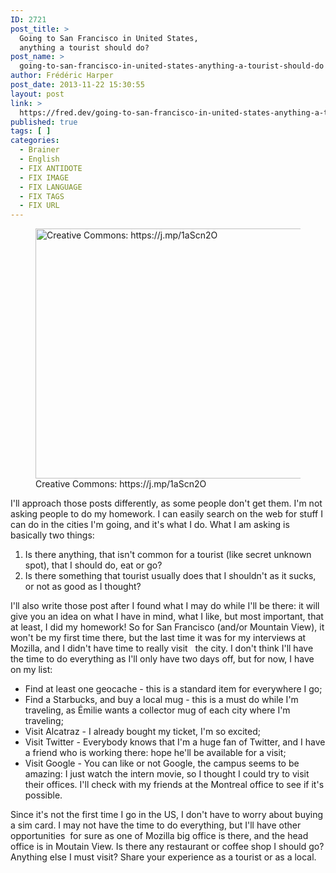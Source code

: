 ```yaml
---
ID: 2721
post_title: >
  Going to San Francisco in United States,
  anything a tourist should do?
post_name: >
  going-to-san-francisco-in-united-states-anything-a-tourist-should-do
author: Frédéric Harper
post_date: 2013-11-22 15:30:55
layout: post
link: >
  https://fred.dev/going-to-san-francisco-in-united-states-anything-a-tourist-should-do/
published: true
tags: [ ]
categories:
  - Brainer
  - English
  - FIX ANTIDOTE
  - FIX IMAGE
  - FIX LANGUAGE
  - FIX TAGS
  - FIX URL
---
```

<figure><img alt="Creative Commons: https://j.mp/1aScn2O" src="http://fred.dev/wp-content/uploads/2013/11/sanfrancisco.jpg" width="600" height="400"/><figcaption> Creative Commons: https://j.mp/1aScn2O</figcaption></figure><p>I'll approach those posts differently, as some people don't get them. I'm not asking people to do my homework. I can easily search on the web for stuff I can do in the cities I'm going, and it's what I do. What I am asking is basically two things:</p><ol><li>Is there anything, that isn't common for a tourist (like secret unknown spot), that I should do, eat or go?</li><li>Is there something that tourist usually does that I shouldn't as it sucks, or not as good as I thought?</li></ol><p>I'll also write those post after I found what I may do while I'll be there: it will give you an idea on what I have in mind, what I like, but most important, that at least, I did my homework! So for San Francisco (and/or Mountain View), it won't be my first time there, but the last time it was for my interviews at Mozilla, and I didn't have time to really visit   the city. I don't think I'll have the time to do everything as I'll only have two days off, but for now, I have on my list:</p><ul><li>Find at least one geocache - this is a standard item for everywhere I go;</li><li>Find a Starbucks, and buy a local mug - this is a must do while I'm traveling, as Émilie wants a collector mug of each city where I'm traveling;</li><li>Visit Alcatraz - I already bought my ticket, I'm so excited;</li><li>Visit Twitter - Everybody knows that I'm a huge fan of Twitter, and I have a friend who is working there: hope he'll be available for a visit;</li><li>Visit Google - You can like or not Google, the campus seems to be amazing: I just watch the intern movie, so I thought I could try to visit their offices. I'll check with my friends at the Montreal office to see if it's possible.</li></ul><p>Since it's not the first time I go in the US, I don't have to worry about buying a sim card. I may not have the time to do everything, but I'll have other opportunities  for sure as one of Mozilla big office is there, and the head office is in Moutain View. Is there any restaurant or coffee shop I should go? Anything else I must visit? Share your experience as a tourist or as a local.</p> 